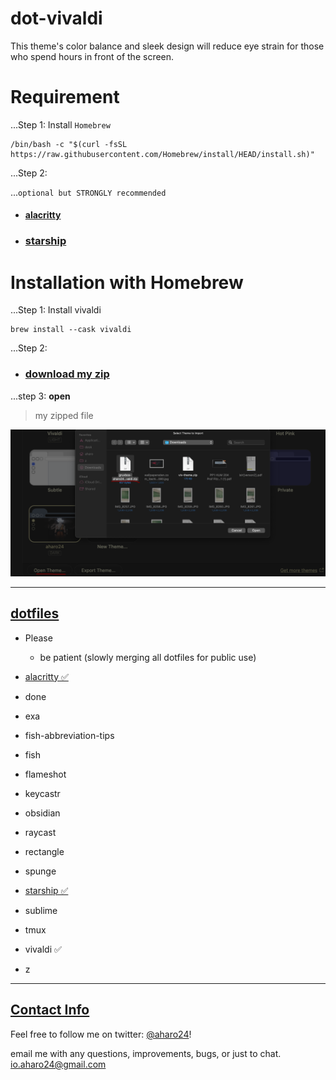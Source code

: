 # dot-vivaldi
 This theme's color balance and sleek design will reduce eye strain for those who spend hours in front of the screen. 




# Requirement
...Step 1:
	Install `Homebrew`
```brew
/bin/bash -c "$(curl -fsSL https://raw.githubusercontent.com/Homebrew/install/HEAD/install.sh)"
```

...Step 2:

...`optional but STRONGLY recommended`
- #### [alacritty](https://github.com/aharo24/dot-alacritty)
- ### [starship](https://github.com/aharo24/dot-starship)


# Installation with Homebrew
...Step 1:
Install vivaldi
``` brew
brew install --cask vivaldi
```

...Step 2: 
- ### [download my zip](https://github.com/aharo24/dot-vivaldi/blob/main/resources/gruvbox-aharo24-vivaldi.zip)

...step 3:
**open** 

>	my zipped file

![](z/aharo24_124.png)



---
## [dotfiles](https://github.com/aharo24/opensource/tree/main/dotfiles)
- Please 
	- be patient (slowly merging all dotfiles for public use)

- [alacritty  ✅](https://github.com/aharo24/dot-alacritty)
- done
- exa
- fish-abbreviation-tips
- fish
- flameshot
- keycastr 
- obsidian
- raycast
- rectangle
- spunge
- [starship  ✅](https://github.com/aharo24/dot-starship)
- sublime
- tmux
- vivaldi  ✅
- z

---

## [Contact Info](https://github.com/aharo24/opensource)

Feel free to follow me on twitter: [@aharo24](https://www.twitter.com/aharo24)!

email me with any questions, improvements, bugs, or just to chat.
io.aharo24@gmail.com

